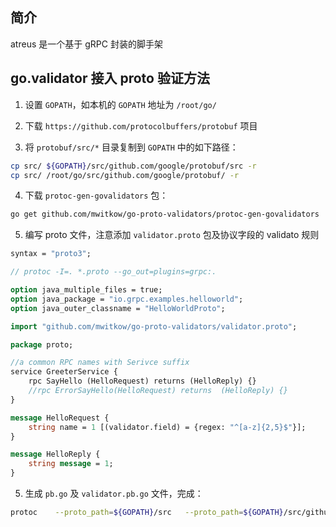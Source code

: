 ## 简介

atreus 是一个基于 gRPC 封装的脚手架

## go.validator 接入 proto 验证方法

1. 设置 `GOPATH`，如本机的 `GOPATH` 地址为 `/root/go/`

2. 下载 `https://github.com/protocolbuffers/protobuf` 项目

3. 将 `protobuf/src/*` 目录复制到 `GOPATH` 中的如下路径：

```bash
cp src/ ${GOPATH}/src/github.com/google/protobuf/src -r
cp src/ /root/go/src/github.com/google/protobuf/ -r
```

4. 下载 `protoc-gen-govalidators` 包：

```bash
go get github.com/mwitkow/go-proto-validators/protoc-gen-govalidators
```

5. 编写 proto 文件，注意添加 `validator.proto` 包及协议字段的 validato 规则

```protobuf
syntax = "proto3";

// protoc -I=. *.proto --go_out=plugins=grpc:.

option java_multiple_files = true;
option java_package = "io.grpc.examples.helloworld";
option java_outer_classname = "HelloWorldProto";

import "github.com/mwitkow/go-proto-validators/validator.proto";

package proto;

//a common RPC names with Serivce suffix
service GreeterService {
    rpc SayHello (HelloRequest) returns (HelloReply) {}
    //rpc ErrorSayHello(HelloRequest) returns  (HelloReply) {}
}

message HelloRequest {
    string name = 1 [(validator.field) = {regex: "^[a-z]{2,5}$"}];
}

message HelloReply {
    string message = 1;
}
```

5. 生成 `pb.go` 及 `validator.pb.go` 文件，完成：

```bash
protoc    --proto_path=${GOPATH}/src   --proto_path=${GOPATH}/src/github.com/google/protobuf/src   --proto_path=.   --go_out=.   --govalidators_out=. --go_out=plugins=grpc:./   *.proto
```
